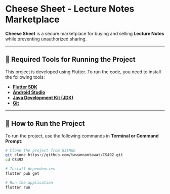 # Cheese Sheet - Lecture Notes Marketplace

**Cheese Sheet** is a secure marketplace for buying and selling **Lecture Notes** while preventing unauthorized sharing.  

---

## 📌 Required Tools for Running the Project

This project is developed using Flutter. To run the code, you need to install the following tools:

- **[Flutter SDK](https://flutter.dev/docs/get-started/install)**
- **[Android Studio](https://developer.android.com/studio)**
- **[Java Development Kit (JDK)](https://www.oracle.com/java/technologies/javase-jdk11-downloads.html)**
- **[Git](https://git-scm.com/downloads)**

---

## 🚀 How to Run the Project

To run the project, use the following commands in **Terminal or Command Prompt**:

```sh
# Clone the project from GitHub
git clone https://github.com/tawannantawat/CS492.git
cd CS492

# Install dependencies
flutter pub get

# Run the application
flutter run
